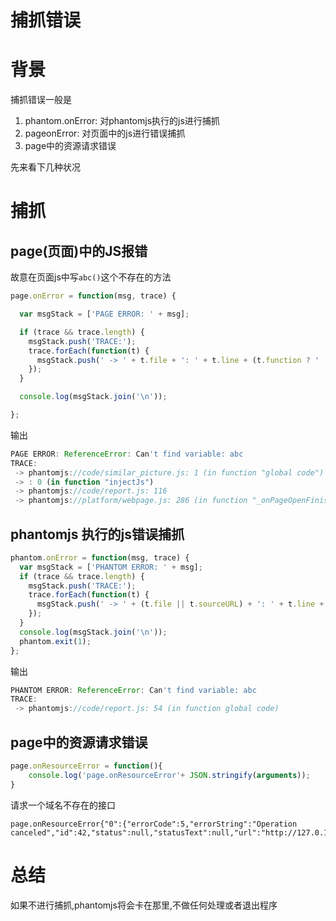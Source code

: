 # 捕抓错误

# 背景

捕抓错误一般是

1. phantom.onError: 对phantomjs执行的js进行捕抓
2. pageonError: 对页面中的js进行错误捕抓
3. page中的资源请求错误

先来看下几种状况

# 捕抓

## page(页面)中的JS报错

故意在页面js中写`abc()`这个不存在的方法

```javascript
page.onError = function(msg, trace) {

  var msgStack = ['PAGE ERROR: ' + msg];

  if (trace && trace.length) {
    msgStack.push('TRACE:');
    trace.forEach(function(t) {
      msgStack.push(' -> ' + t.file + ': ' + t.line + (t.function ? ' (in function "' + t.function +'")' : ''));
    });
  }

  console.log(msgStack.join('\n'));

};
```

输出

```javascript
PAGE ERROR: ReferenceError: Can't find variable: abc
TRACE:
 -> phantomjs://code/similar_picture.js: 1 (in function "global code")
 -> : 0 (in function "injectJs")
 -> phantomjs://code/report.js: 116
 -> phantomjs://platform/webpage.js: 286 (in function "_onPageOpenFinished")
```

## phantomjs 执行的js错误捕抓

```javascript
phantom.onError = function(msg, trace) {
  var msgStack = ['PHANTOM ERROR: ' + msg];
  if (trace && trace.length) {
    msgStack.push('TRACE:');
    trace.forEach(function(t) {
      msgStack.push(' -> ' + (t.file || t.sourceURL) + ': ' + t.line + (t.function ? ' (in function ' + t.function +')' : ''));
    });
  }
  console.log(msgStack.join('\n'));
  phantom.exit(1);
};
```

输出

```javascript
PHANTOM ERROR: ReferenceError: Can't find variable: abc
TRACE:
 -> phantomjs://code/report.js: 54 (in function global code)
```

## page中的资源请求错误

```javascript
page.onResourceError = function(){
    console.log('page.onResourceError'+ JSON.stringify(arguments));
}
```

请求一个域名不存在的接口

```shell
page.onResourceError{"0":{"errorCode":5,"errorString":"Operation canceled","id":42,"status":null,"statusText":null,"url":"http://127.0.1.1:10220/"}}
```


# 总结

如果不进行捕抓,phantomjs将会卡在那里,不做任何处理或者退出程序

